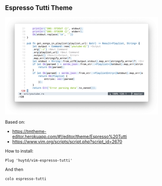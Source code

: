 ## Espresso Tutti Theme

![](screenshot.png)

Based on:

- https://tmtheme-editor.herokuapp.com/#!/editor/theme/Espresso%20Tutti
- https://www.vim.org/scripts/script.php?script_id=2670

How to install:

```
Plug 'huytd/vim-espresso-tutti'
```

And then

```
colo espresso-tutti
```
